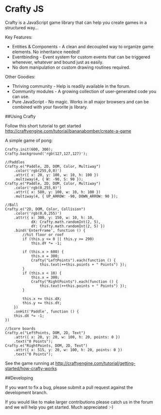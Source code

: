 # Crafty JS

Crafty is a JavaScript game library that can help you create games in a structured way…

Key Features:

* Entities & Components - A clean and decoupled way to organize game elements. No inheritance needed!
* Eventbinding - Event system for custom events that can be triggered whenever, whatever and bound just as easily.
* No dom manipulation or custom drawing routines required.

Other Goodies:

* Thriving community - Help is readily available in the forum.
* Community modules - A growing collection of user-generated code you can use.
* Pure JavaScript - No magic. Works in all major browsers and can be combined with your favorite js library.


##Using Crafty

Follow this short tutorial to get started http://craftyengine.com/tutorial/bananabomber/create-a-game

A simple game of pong:

    Crafty.init(600, 300);
    Crafty.background('rgb(127,127,127)');
    
    //Paddles
    Crafty.e("Paddle, 2D, DOM, Color, Multiway")
    	.color('rgb(255,0,0)')
    	.attr({ x: 20, y: 100, w: 10, h: 100 })
    	.multiway(4, { W: -90, S: 90 });
    Crafty.e("Paddle, 2D, DOM, Color, Multiway")
    	.color('rgb(0,255,0)')
    	.attr({ x: 580, y: 100, w: 10, h: 100 })
    	.multiway(4, { UP_ARROW: -90, DOWN_ARROW: 90 });
    
    //Ball
    Crafty.e("2D, DOM, Color, Collision")
    	.color('rgb(0,0,255)')
    	.attr({ x: 300, y: 150, w: 10, h: 10, 
    			dX: Crafty.math.randomInt(2, 5), 
    			dY: Crafty.math.randomInt(2, 5) })
    	.bind('EnterFrame', function () {
    		//hit floor or roof
    		if (this.y <= 0 || this.y >= 290)
    			this.dY *= -1;
    
    		if (this.x > 600) {
    			this.x = 300;
    			Crafty("LeftPoints").each(function () { 
    				this.text(++this.points + " Points") });
    		}
    		if (this.x < 10) {
    			this.x = 300;
    			Crafty("RightPoints").each(function () { 
    				this.text(++this.points + " Points") });
    		}
    
    		this.x += this.dX;
    		this.y += this.dY;
    	})
    	.onHit('Paddle', function () {
    	this.dX *= -1;
    })
    
    //Score boards
    Crafty.e("LeftPoints, DOM, 2D, Text")
    	.attr({ x: 20, y: 20, w: 100, h: 20, points: 0 })
    	.text("0 Points");
    Crafty.e("RightPoints, DOM, 2D, Text")
    	.attr({ x: 515, y: 20, w: 100, h: 20, points: 0 })
    	.text("0 Points");

See the game running at http://craftyengine.com/tutorial/getting-started/how-crafty-works

##Developing

If you want to fix a bug, please submit a pull request against the development branch.

If you would like to make larger contributions please catch us in the forum and we will help you get started. Much appreciated :-)